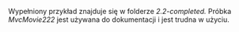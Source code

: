Wypełniony przykład znajduje się w folderze *2.2-completed.* Próbka *MvcMovie222* jest używana do dokumentacji i jest trudna w użyciu.